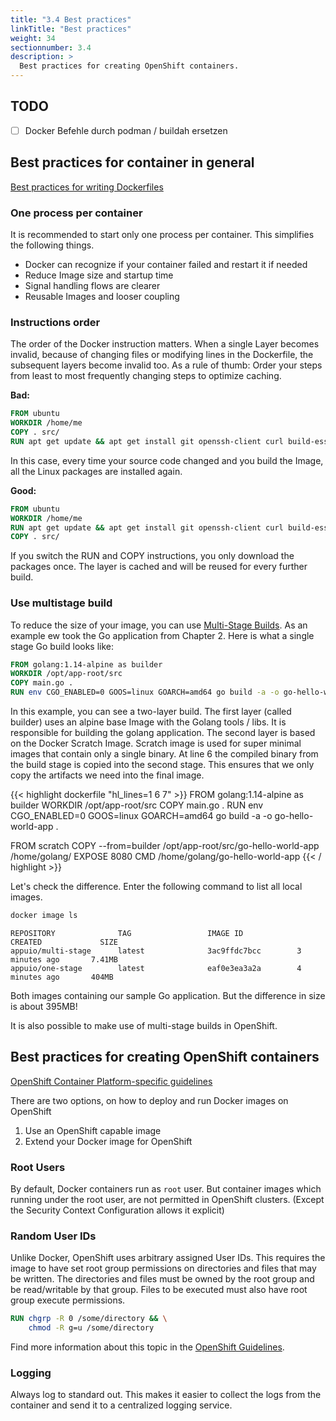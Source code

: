 ```yaml
---
title: "3.4 Best practices"
linkTitle: "Best practices"
weight: 34
sectionnumber: 3.4
description: >
  Best practices for creating OpenShift containers.
---
```


## TODO

* [ ] Docker Befehle durch podman / buildah ersetzen


## Best practices for container in general

[Best practices for writing Dockerfiles](https://docs.docker.com/develop/develop-images/dockerfile_best-practices/)


### One process per container

It is recommended to start only one process per container. This simplifies the following things.

* Docker can recognize if your container failed and restart it if needed
* Reduce Image size and startup time
* Signal handling flows are clearer
* Reusable Images and looser coupling


### Instructions order

The order of the Docker instruction matters. When a single Layer becomes invalid, because of changing files or modifying lines in the Dockerfile, the subsequent layers become invalid too. As a rule of thumb: Order your steps from least to most frequently changing steps to optimize caching.

**Bad:**

```Dockerfile
FROM ubuntu
WORKDIR /home/me
COPY . src/
RUN apt get update && apt get install git openssh-client curl build-essential
```

In this case, every time your source code changed and you build the Image, all the Linux packages are installed again.

**Good:**

```Dockerfile
FROM ubuntu
WORKDIR /home/me
RUN apt get update && apt get install git openssh-client curl build-essential
COPY . src/
```

If you switch the RUN and COPY instructions, you only download the packages once. The layer is cached and will be reused for every further build.


### Use multistage build

To reduce the size of your image, you can use [Multi-Stage Builds](https://docs.docker.com/develop/develop-images/dockerfile_best-practices/#use-multi-stage-builds). As an example ew took the Go application from Chapter 2. Here is what a single stage Go build looks like:

```Dockerfile
FROM golang:1.14-alpine as builder
WORKDIR /opt/app-root/src
COPY main.go .
RUN env CGO_ENABLED=0 GOOS=linux GOARCH=amd64 go build -a -o go-hello-world-app .
```


In this example, you can see a two-layer build. The first layer (called builder) uses an alpine base Image with the Golang tools / libs. It is responsible for building the golang application. The second layer is based on the Docker Scratch Image. Scratch image is used for super minimal images that contain only a single binary.
At line 6 the compiled binary from the build stage is copied into the second stage. This ensures that we only copy the artifacts we need into the final image.

{{< highlight dockerfile "hl_lines=1 6 7" >}}
FROM golang:1.14-alpine as builder
WORKDIR /opt/app-root/src
COPY main.go .
RUN env CGO_ENABLED=0 GOOS=linux GOARCH=amd64 go build -a -o go-hello-world-app .

FROM scratch
COPY --from=builder /opt/app-root/src/go-hello-world-app /home/golang/
EXPOSE 8080
CMD /home/golang/go-hello-world-app
{{< / highlight >}}


Let's check the difference. Enter the following command to list all local images.

```BASH
docker image ls
```


```
REPOSITORY              TAG                 IMAGE ID            CREATED             SIZE
appuio/multi-stage      latest              3ac9ffdc7bcc        3 minutes ago       7.41MB
appuio/one-stage        latest              eaf0e3ea3a2a        4 minutes ago       404MB
```

Both images containing our sample Go application. But the difference in size is about 395MB!


It is also possible to make use of multi-stage builds in OpenShift.


## Best practices for creating OpenShift containers

[OpenShift Container Platform-specific guidelines](https://docs.openshift.com/container-platform/4.5/openshift_images/create-images.html#images-create-guide-openshift_create-images)

There are two options, on how to deploy and run Docker images on OpenShift

1. Use an OpenShift capable image
2. Extend your Docker image for OpenShift


### Root Users

By default, Docker containers run as `root` user. But container images which running under the root user, are not permitted in OpenShift clusters. (Except the Security Context Configuration allows it explicit)


### Random User IDs

Unlike Docker, OpenShift uses arbitrary assigned User IDs.
This requires the image to have set root group permissions on directories and files that may be written.
The directories and files must be owned by the root group and be read/writable by that group.
Files to be executed must also have root group execute permissions.

``` DOCKERFILE
RUN chgrp -R 0 /some/directory && \
    chmod -R g=u /some/directory
```

Find more information about this topic in the [OpenShift Guidelines](https://docs.openshift.com/container-platform/4.5/openshift_images/create-images.html#images-create-guide-openshift_create-images).


### Logging

Always log to standard out. This makes it easier to collect the logs from the container and send it to a centralized logging service.
